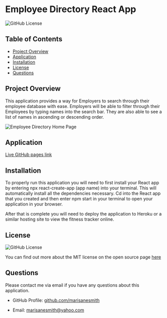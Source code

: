 # Employee Directory React App

![GitHub License](https://img.shields.io/badge/license-MIT-green.svg)<br>

## Table of Contents
* [Project Overview](#Project-Overview)
* [Application](#Application)
* [Installation](#Installation)
* [License](#License)
* [Questions](#Questions)

## Project Overview

This application provides a way for Employers to search through their employee database with ease. Employers will be able to filter through their Employees by typing names into the search bar. They are also able to see a list of names in ascending or descending order.

![Employee Directory Home Page](public/images/employee.png)

## Application
[Live GitHub pages link](https://marisanesmith.github.io/employee-directory-react/)

## Installation

To properly run this application you will need to first install your React app by entering npx react-create-app (app name) into your terminal. This will automatically install all the dependencies necessary. Cd into the React app that you created and then enter npm start in your terminal to open your application in your browser. 

After that is complete you will need to deploy the application to Heroku or a similar hosting site to view the fitness tracker online. 

## License
![GitHub License](https://img.shields.io/badge/license-MIT-green.svg)


You can find out more about the MIT license on the open source page [here](https://www.opensource.org/licenses/MIT)

## Questions

Please contact me via email if you have any questions about this application.

* GitHub Profile: [github.com/marisanesmith](github.com/marisanesmith)

* Email: [marisanesmith@yahoo.com](marisanesmith@yahoo.com)